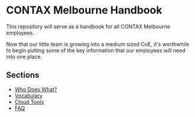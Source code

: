 # CONTAX Melbourne Handbook
This repository will serve as a handbook for all CONTAX Melbourne employees.

Now that our little team is growing into a medium sized CoE, it's worthwhile to begin putting some of the key information that our employees will need into one place.

## Sections
* [Who Does What?](orgchart.md)
* [Vocabulary](vocabulary.md)
* [Cloud Tools](cloud-tools.md)
* [FAQ](faq.md)

